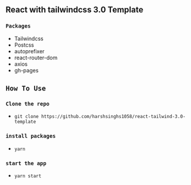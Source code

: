## React with tailwindcss 3.0 Template

### `Packages`

- Tailwindcss
- Postcss
- autoprefixer
- react-router-dom
- axios
- gh-pages

## `How To Use`

### `Clone the repo`

- `git clone https://github.com/harshsinghs1058/react-tailwind-3.0-template`

### `install packages`

- `yarn`

### `start the app`

- `yarn start`
